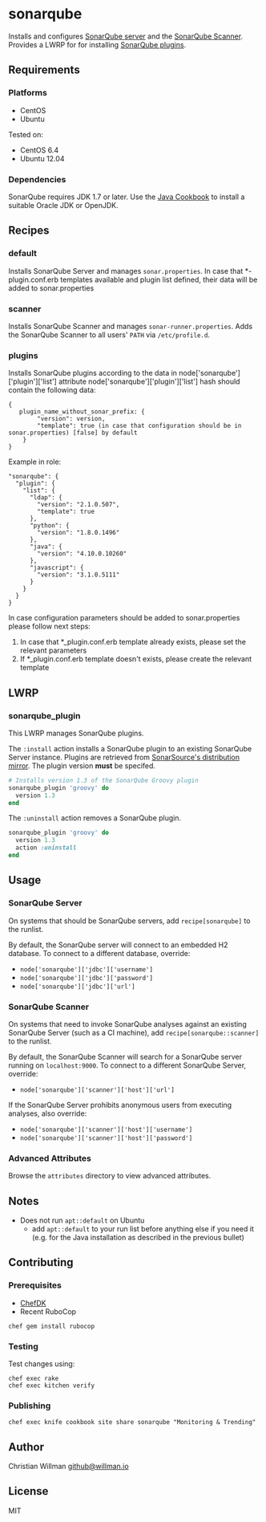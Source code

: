 # sonarqube

Installs and configures [SonarQube server](http://www.sonarqube.org/) and the [SonarQube Scanner](http://docs.sonarqube.org/display/SONAR/Analyzing+with+SonarQube+Scanner).
Provides a LWRP for for installing
[SonarQube plugins](http://docs.sonarqube.org/display/PLUG/Plugin+Library).

## Requirements

### Platforms
- CentOS
- Ubuntu

Tested on:
  - CentOS 6.4
  - Ubuntu 12.04

### Dependencies
SonarQube requires JDK 1.7 or later. Use the [Java Cookbook](https://github.com/agileorbit-cookbooks/java)
to install a suitable Oracle JDK or OpenJDK.

## Recipes

### default
Installs SonarQube Server and manages `sonar.properties`.
In case that *-plugin.conf.erb templates available and plugin list defined, their data will be added to sonar.properties

### scanner
Installs SonarQube Scanner and manages `sonar-runner.properties`.
Adds the SonarQube Scanner to all users' `PATH` via `/etc/profile.d`.

### plugins
Installs SonarQube plugins according to the data in node['sonarqube']['plugin']['list'] attribute
node['sonarqube']['plugin']['list'] hash should contain the following data:
```
{
   plugin_name_without_sonar_prefix: {
        "version": version,
        "template": true (in case that configuration should be in sonar.properties) [false] by default
    }
}
```

Example in role:
```
"sonarqube": {
  "plugin": {
    "list": {
      "ldap": {
        "version": "2.1.0.507",
        "template": true
      },
      "python": {
        "version": "1.8.0.1496"
      },
      "java": {
        "version": "4.10.0.10260"
      },
      "javascript": {
        "version": "3.1.0.5111"
      }
    }
  }
}
```

In case configuration parameters should be added to sonar.properties please follow next steps:
1. In case that *_plugin.conf.erb template already exists, please set the relevant parameters
2. If *_plugin.conf.erb template doesn't exists, please create the relevant template

## LWRP

### sonarqube_plugin
This LWRP manages SonarQube plugins.

The `:install` action installs a SonarQube plugin to an existing SonarQube Server instance.
Plugins are retrieved from
[SonarSource's distribution mirror](https://sonarsource.bintray.com/Distribution/).
The plugin version __must__ be specifed.

```ruby
# Installs version 1.3 of the SonarQube Groovy plugin
sonarqube_plugin 'groovy' do
  version 1.3
end
```

The `:uninstall` action removes a SonarQube plugin.

```ruby
sonarqube_plugin 'groovy' do
  version 1.3
  action :uninstall
end
```

## Usage

### SonarQube Server
On systems that should be SonarQube servers, add `recipe[sonarqube]` to the runlist.

By default, the SonarQube server will connect to an embedded H2 database.
To connect to a different database, override:

- `node['sonarqube']['jdbc']['username']`
- `node['sonarqube']['jdbc']['password']`
- `node['sonarqube']['jdbc']['url']`

### SonarQube Scanner
On systems that need to invoke SonarQube analyses against an existing SonarQube Server
(such as a CI machine), add `recipe[sonarqube::scanner]` to the runlist.

By default, the SonarQube Scanner will search for a SonarQube server running on `localhost:9000`.
To connect to a different SonarQube Server, override:

- `node['sonarqube']['scanner']['host']['url']`

If the SonarQube Server prohibits anonymous users from executing analyses, also override:

- `node['sonarqube']['scanner']['host']['username']`
- `node['sonarqube']['scanner']['host']['password']`

### Advanced Attributes
Browse the `attributes` directory to view advanced attributes.

## Notes

- Does not run `apt::default` on Ubuntu
  - add `apt::default` to your run list before anything else if you need it (e.g. for the Java installation as described in the previous bullet)

## Contributing

### Prerequisites

- [ChefDK](http://downloads.getchef.com/chef-dk/ "ChefDK")
- Recent RuboCop

```
chef gem install rubocop
```

### Testing

Test changes using:

```
chef exec rake
chef exec kitchen verify
```

### Publishing
```
chef exec knife cookbook site share sonarqube "Monitoring & Trending"
```

## Author
Christian Willman <github@willman.io>

## License
MIT
